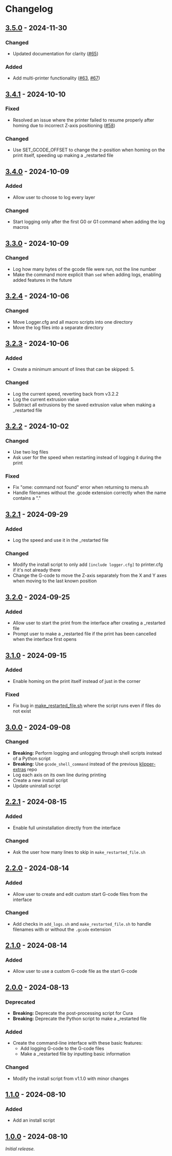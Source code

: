 # Changelog

## [3.5.0] - 2024-11-30

### Changed

- Updated documentation for clarity ([#65](https://github.com/T9Air/Klipper_Power_Resume/issues/65))

### Added

- Add multi-printer functionality ([#63](https://github.com/T9Air/Klipper_Power_Resume/issues/63), [#67](https://github.com/T9Air/Klipper_Power_Resume/pulls/67))

## [3.4.1] - 2024-10-10

### Fixed

- Resolved an issue where the printer failed to resume properly after homing due to incorrect Z-axis positioning ([#58](https://github.com/T9Air/Klipper_Power_Resume/issues/58))

### Changed

- Use SET_GCODE_OFFSET to change the z-position when homing on the print itself, speeding up making a _restarted file

## [3.4.0] - 2024-10-09

### Added

- Allow user to choose to log every layer

### Changed

- Start logging only after the first G0 or G1 command when adding the log macros

## [3.3.0] - 2024-10-09
### Changed

- Log how many bytes of the gcode file were run, not the line number
- Make the command more explicit than `sed` when adding logs, enabling added features in the future

## [3.2.4] - 2024-10-06

### Changed

- Move Logger.cfg and all macro scripts into one directory
- Move the log files into a separate directory

## [3.2.3] - 2024-10-06

### Added

- Create a minimum amount of lines that can be skipped: 5.

### Changed

- Log the current speed, reverting back from v3.2.2
- Log the current extrusion value
- Subtract all extrusions by the saved extrusion value when making a _restarted file

## [3.2.2] - 2024-10-02

### Changed

- Use two log files
- Ask user for the speed when restarting instead of logging it during the print

### Fixed

- Fix "ome: command not found" error when returning to menu.sh
- Handle filenames without the .gcode extension correctly when the name contains a "."

## [3.2.1] - 2024-09-29

### Added

- Log the speed and use it in the _restarted file

### Changed

- Modify the install script to only add `[include logger.cfg]` to printer.cfg if it's not already there
- Change the G-code to move the Z-axis separately from the X and Y axes when moving to the last known position

## [3.2.0] - 2024-09-25

### Added

- Allow user to start the print from the interface after creating a _restarted file
- Prompt user to make a _restarted file if the print has been cancelled when the interface first opens

## [3.1.0] - 2024-09-15

### Added

- Enable homing on the print itself instead of just in the corner

### Fixed

- Fix bug in [make_restarted_file.sh](https://github.com/T9Air/Klipper_Power_Resume/blob/v3.1.0/Interface_scripts/make_restarted_file.sh) where the script runs even if files do not exist

## [3.0.0] - 2024-09-08

### Changed

- **Breaking:** Perform logging and unlogging through shell scripts instead of a Python script
- **Breaking:** Use `gcode_shell_command` instead of the previous [klipper-extras](https://github.com/droans/klipper_extras) repo
- Log each axis on its own line during printing
- Create a new install script
- Update uninstall script

## [2.2.1] - 2024-08-15

### Added

- Enable full uninstallation directly from the interface

### Changed

- Ask the user how many lines to skip in `make_restarted_file.sh`

## [2.2.0] - 2024-08-14

### Added

- Allow user to create and edit custom start G-code files from the interface

### Changed

- Add checks in `add_logs.sh` and `make_restarted_file.sh` to handle filenames with or without the `.gcode` extension

## [2.1.0] - 2024-08-14

### Added

- Allow user to use a custom G-code file as the start G-code

## [2.0.0] - 2024-08-13

### Deprecated

- **Breaking:** Deprecate the post-processing script for Cura
- **Breaking:** Deprecate the Python script to make a _restarted file

### Added

- Create the command-line interface with these basic features:
  - Add logging G-code to the G-code files
  - Make a _restarted file by inputting basic information

### Changed

- Modify the install script from v1.1.0 with minor changes

## [1.1.0] - 2024-08-10

### Added

- Add an install script

## [1.0.0] - 2024-08-10

_Initial release._

[3.5.0]: https://github.com/T9Air/Klipper_Power_Resume/releases/tag/v3.5.0
[3.4.1]: https://github.com/T9Air/Klipper_Power_Resume/releases/tag/v3.4.1
[3.4.0]: https://github.com/T9Air/Klipper_Power_Resume/releases/tag/v3.4.0
[3.3.0]: https://github.com/T9Air/Klipper_Power_Resume/releases/tag/v3.3.0
[3.2.4]: https://github.com/T9Air/Klipper_Power_Resume/releases/tag/v3.2.4
[3.2.3]: https://github.com/T9Air/Klipper_Power_Resume/releases/tag/v3.2.3
[3.2.2]: https://github.com/T9Air/Klipper_Power_Resume/releases/tag/v3.2.2
[3.2.1]: https://github.com/T9Air/Klipper_Power_Resume/releases/tag/v3.2.1
[3.2.0]: https://github.com/T9Air/Klipper_Power_Resume/releases/tag/v3.2.0
[3.1.0]: https://github.com/T9Air/Klipper_Power_Resume/releases/tag/v3.1.0
[3.0.0]: https://github.com/T9Air/Klipper_Power_Resume/releases/tag/v3.0.0
[2.2.1]: https://github.com/T9Air/Klipper_Power_Resume/releases/tag/v2.2.1
[2.2.0]: https://github.com/T9Air/Klipper_Power_Resume/releases/tag/v2.2.0
[2.1.0]: https://github.com/T9Air/Klipper_Power_Resume/releases/tag/v2.1.0
[2.0.0]: https://github.com/T9Air/Klipper_Power_Resume/releases/tag/v2.0.0
[1.1.0]: https://github.com/T9Air/Klipper_Power_Resume/releases/tag/v1.1.0
[1.0.0]: https://github.com/T9Air/Klipper_Power_Resume/releases/tag/v1.0.0
